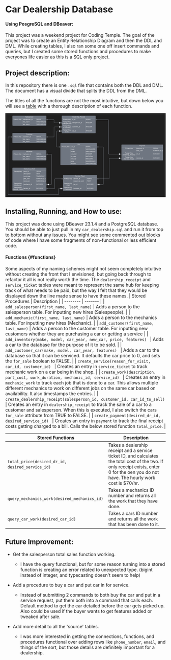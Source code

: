 # Car Dealership Database
#### Using PosgreSQL and DBeaver:

This project was a weekend project for Coding Temple.  The goal of the project was to create an Entity Relationship Diagram and then the DDL and DML.  While creating tables, I also ran some one off insert commands and queries, but I created some stored functions and procedures to make everyones life easier as this is a SQL only project.

## Project description:
In this repository there is one `.sql` file that contains both the DDL and DML.  The document has a visual divide that splits the DDL from the DML.  

The titles of all the functions are not the most intuitive, but down below you will see a [table](#functions) with a thorough description of each function.

!['ERD'](Car_Dealership.png)

## Installing, Running, and How to use:
This project was done using DBeaver 23.1.4 and a PostgreSQL database.  You should be able to just pull in my `car_dealership.sql` and run it from top to bottom without any issues.  You might see some commented out blocks of code where I have some fragments of non-functional or less efficient code.

#### Functions {#functions}
Some aspects of my naming schemes might not seem completely intuitive without creating the front that I envisioned, but going back through to refactor it all is not really worth the time.  The `dealership_receipt` and `service_ticket` tables were meant to represent the same hub for keeping track of what needs to be paid, but the way I felt that they would be displayed down the line made sense to have these names.
| Stored Procedures | Description |
| -------- | ------- |
| `add_salesperson(first_name, last_name)` | Adds a person to the salesperson table.  For inputting new hires (Salespeople). |
| `add_mechanic(first_name, last_name)` | Adds a person to the mechanics table. For inputting new hires (Mechanic). |
| `add_customer(first_name, last_name)` | Adds a person to the customer table.  For inputting new customers whether they are purchasing a car or getting a service |
| `add_inventory(make, model, car_year, new_car, price, features) ` | Adds a car to the database for the purpose of it to be sold. |
| `add_customer_car(make, model, car_year, features) ` | Adds a car to the database so that it can be serviced.  It defaults the car price to 0, and sets the `for_sale` boolean to FALSE. |
| `create_service(reason_for_visit, car_id, customer_id) ` | Creates an entry in `service_ticket` to track mechanic work on a car being in the shop. |
| `create_work(description, part_cost, work_duration, mechanic_id, service_id) ` | Creates an entry in `mechanic_work` to track each job that is done to a car. This allows multiple different mechanics to work on different jobs on the same car based on availability.  It also timestamps the entries. |
| `create_dealership_receipt(salesperson_id, customer_id, car_id_to_sell) ` | Creates an entry in `dealership_receipt` to track the sale of a car to a customer and salesperson. When this is executed, I also switch the cars `for_sale` attribute from TRUE to FALSE. |
| `create_payment(desired_dr_id, desired_service_id) ` | Creates an entry in `payment` to track the final receipt costs getting charged to a bill.  Calls the below stored function `total_price`. |



| Stored Functions | Description |
| -------- | ------- |
| `total_price(desired_dr_id, desired_service_id)` | Takes a dealership receipt and a service ticket ID, and calculates the total cost of the two.  If only receipt exists, enter 0 for the oen you do not have.  The hourly work cost is $70/hr. |
| `query_mechanics_work(desired_mechanics_id)` | Takes a mechanics ID number and returns all the work that they have done. |
| `query_car_work(desired_car_id)` | Takes a cars ID number and returns all the work that has been done to it. |


## Future Improvement:
- Get the salesperson total sales function working.
    - I have the query functional, but for some reason turning into a stored function is creating an error related to unexpected type. (bigint instead of integer, and typecasting doesn't seem to help)

- Add a procedure to buy a car and put car in for service.
    - Instead of submitting 2 commands to both buy the car and put in a service request, put them both into a command that calls each.  Default method to get the car detailed before the car gets picked up.  Also could be used if the buyer wants to get features added or tweaked after sale.

- Add more detail to all the 'source' tables.
    - I was more interested in getting the connections, functions, and procedures functional over adding rows like `phone_number`, `email`, and things of the sort, but those details are definitely important for a dealership.


